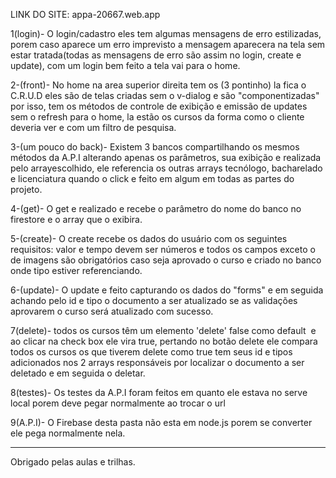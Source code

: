 LINK DO SITE:  appa-20667.web.app



1(login)- O login/cadastro eles tem algumas mensagens de erro estilizadas, porem caso aparece um erro imprevisto a mensagem aparecera na tela sem estar tratada(todas as mensagens de erro são assim no login, create e update), com um login bem feito a tela vai para o home.

2-(front)- No home na area superior direita tem os (3 pontinho) la fica o C.R.U.D eles são de telas criadas sem o v-dialog e são "componentizadas" por isso, tem os métodos de controle de exibição e emissão de updates sem o refresh para o home, la estão os cursos da forma como o cliente deveria ver e com um filtro de pesquisa.

3-(um pouco do back)- Existem 3 bancos compartilhando os mesmos métodos da A.P.I alterando apenas os parâmetros, sua exibição e realizada pelo arrayescolhido, ele referencia os outras arrays tecnólogo, bacharelado e licenciatura quando o click e feito em algum em todas as partes do projeto.

4-(get)- O get e realizado e recebe o parâmetro do nome do banco no firestore e o array que o exibira.

5-(create)- O create recebe os dados do usuário com os seguintes requisitos: valor e tempo devem ser números e todos os campos exceto o de imagens são obrigatórios caso seja aprovado o curso e criado no banco onde tipo estiver referenciando.

6-(update)- O update e feito capturando os dados do "forms" e em seguida achando pelo id e tipo o documento a ser atualizado se 
as validações aprovarem o curso será atualizado com sucesso.

7(delete)- todos os cursos têm um elemento 'delete' false como default
 e ao clicar na check box ele vira true, pertando no botão delete ele compara todos os cursos os que tiverem delete como true tem seus id e tipos adicionados nos 2 arrays responsáveis por localizar o documento a ser deletado e em seguida o deletar.

8(testes)- Os testes da A.P.I foram feitos em quanto ele estava no serve local porem deve pegar normalmente ao trocar o url

9(A.P.I)- O Firebase desta pasta não esta em node.js porem se converter ele pega normalmente nela.
_______________________________________________________________________________________________________________________

Obrigado pelas aulas e trilhas.

